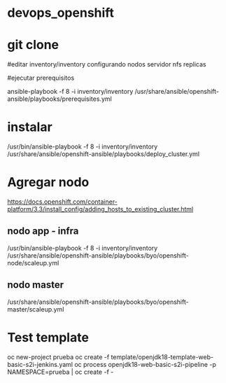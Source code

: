 # devops_openshift

# git clone 

#editar inventory/inventory configurando nodos servidor nfs replicas

#ejecutar prerequisitos

ansible-playbook -f 8 -i inventory/inventory /usr/share/ansible/openshift-ansible/playbooks/prerequisites.yml

# instalar 

/usr/bin/ansible-playbook -f 8 -i inventory/inventory /usr/share/ansible/openshift-ansible/playbooks/deploy_cluster.yml

# Agregar nodo

https://docs.openshift.com/container-platform/3.3/install_config/adding_hosts_to_existing_cluster.html

## nodo app - infra

/usr/bin/ansible-playbook -f 8 -i inventory/inventory /usr/share/ansible/openshift-ansible/playbooks/byo/openshift-node/scaleup.yml

## nodo master

/usr/share/ansible/openshift-ansible/playbooks/byo/openshift-master/scaleup.yml


# Test template ##

oc new-project prueba
oc create -f template/openjdk18-template-web-basic-s2i-jenkins.yaml
oc process openjdk18-web-basic-s2i-pipeline -p NAMESPACE=prueba  | oc create -f -
